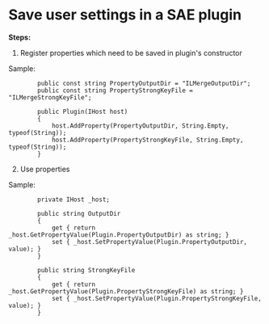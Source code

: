 # Save user settings in a SAE plugin #

**Steps:**

1. Register properties which need to be saved in plugin's constructor

Sample:
```
        public const string PropertyOutputDir = "ILMergeOutputDir";
        public const string PropertyStrongKeyFile = "ILMergeStrongKeyFile";

        public Plugin(IHost host)
        {
            host.AddProperty(PropertyOutputDir, String.Empty, typeof(String));
            host.AddProperty(PropertyStrongKeyFile, String.Empty, typeof(String));
        }
```

2. Use properties

Sample:
```
        private IHost _host;

        public string OutputDir
        {
            get { return _host.GetPropertyValue(Plugin.PropertyOutputDir) as string; }
            set { _host.SetPropertyValue(Plugin.PropertyOutputDir, value); }
        }

        public string StrongKeyFile
        {
            get { return _host.GetPropertyValue(Plugin.PropertyStrongKeyFile) as string; }
            set { _host.SetPropertyValue(Plugin.PropertyStrongKeyFile, value); }
        }
```